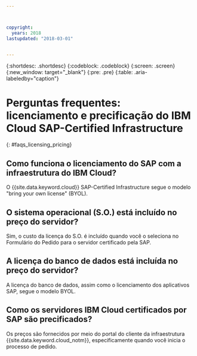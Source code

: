 ```yaml
---



copyright:
  years: 2018
lastupdated: "2018-03-01"


---
```


{:shortdesc: .shortdesc}
{:codeblock: .codeblock}
{:screen: .screen}
{:new_window: target="_blank"}
{:pre: .pre}
{:table: .aria-labeledby="caption"}

# Perguntas frequentes: licenciamento e precificação do IBM Cloud SAP-Certified Infrastructure
{: #faqs_licensing_pricing}

## Como funciona o licenciamento do SAP com a infraestrutura do IBM Cloud?

O {{site.data.keyword.cloud}} SAP-Certified Infrastructure segue o modelo "bring your own license" (BYOL).

## O sistema operacional (S.O.) está incluído no preço do servidor?

Sim, o custo da licença do S.O. é incluído quando você o seleciona no Formulário do Pedido para o servidor certificado pela SAP.

## A licença do banco de dados está incluída no preço do servidor?

A licença do banco de dados, assim como o licenciamento dos aplicativos SAP, segue o modelo BYOL.

## Como os servidores IBM Cloud certificados por SAP são precificados?

Os preços são fornecidos por meio do portal do cliente da infraestrutura {{site.data.keyword.cloud_notm}}, especificamente quando você inicia o processo de pedido.
